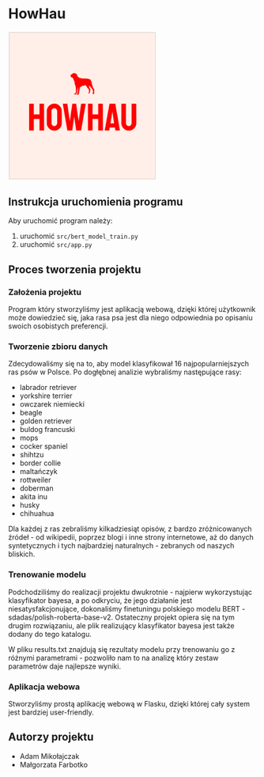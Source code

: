 # HowHau

<img src="howhau.png" alt="Logo HowHau" width="300">

## Instrukcja uruchomienia programu

Aby uruchomić program należy:

1. uruchomić `src/bert_model_train.py`
2. uruchomić `src/app.py`

## Proces tworzenia projektu

### Założenia projektu

Program który stworzyliśmy jest aplikacją webową, dzięki której użytkownik może dowiedzieć się, jaka rasa psa jest dla niego odpowiednia po opisaniu swoich osobistych preferencji.

### Tworzenie zbioru danych

Zdecydowaliśmy się na to, aby model klasyfikował 16 najpopularniejszych ras psów w Polsce. Po dogłębnej analizie wybraliśmy następujące rasy:

- labrador retriever
- yorkshire terrier
- owczarek niemiecki
- beagle
- golden retriever
- buldog francuski
- mops
- cocker spaniel
- shihtzu
- border collie
- maltańczyk
- rottweiler
- doberman
- akita inu
- husky
- chihuahua

Dla każdej z ras zebraliśmy kilkadziesiąt opisów, z bardzo zróżnicowanych źródeł - od wikipedii, poprzez blogi i inne strony internetowe, aż do danych syntetycznych i tych najbardziej naturalnych - zebranych od naszych bliskich.

### Trenowanie modelu

Podchodziliśmy do realizacji projektu dwukrotnie - najpierw wykorzystując klasyfikator bayesa, a po odkryciu, że jego działanie jest niesatysfakcjonujące, dokonaliśmy finetuningu polskiego modelu BERT - sdadas/polish-roberta-base-v2. Ostateczny projekt opiera się na tym drugim rozwiązaniu, ale plik realizujący klasyfikator bayesa jest także dodany do tego katalogu.

W pliku results.txt znajdują się rezultaty modelu przy trenowaniu go z różnymi parametrami - pozwoliło nam to na analizę który zestaw parametrów daje najlepsze wyniki.

### Aplikacja webowa

Stworzyliśmy prostą aplikację webową w Flasku, dzięki której cały system jest bardziej user-friendly.

## Autorzy projektu

- Adam Mikołajczak
- Małgorzata Farbotko

